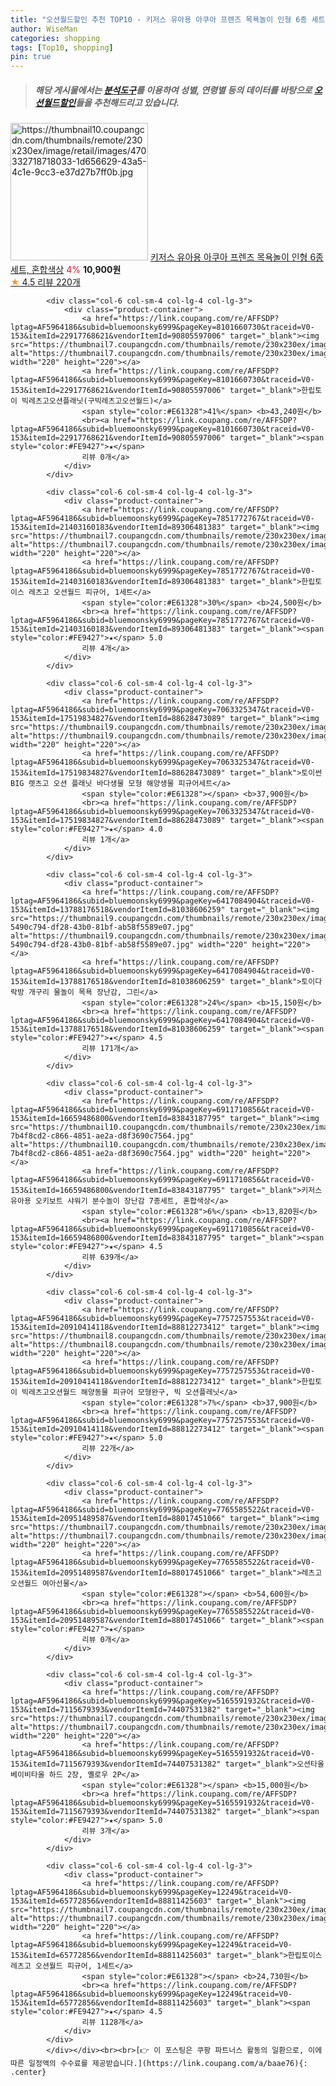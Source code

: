 ```yaml
---
title: "오션월드할인 추천 TOP10 - 키저스 유아용 아쿠아 프렌즈 목욕놀이 인형 6종 세트, 혼합색상"
author: WiseMan
categories: shopping
tags: [Top10, shopping]
pin: true
---
```


> ##### 해당 게시물에서는 [**분석도구**](https://itemscout.io/)를 이용하여 **성별**, **연령별** 등의 데이터를 바탕으로 [**오션월드할인**](https://link.coupang.com/a/baae76)들을 추천해드리고 있습니다.
<div class="container"><div class="row">
            <div class="col-6 col-sm-4 col-lg-4 col-lg-3">
                <div class="product-container">
                    <a href="https://link.coupang.com/re/AFFSDP?lptag=AF5964186&subid=bluemoonsky6999&pageKey=6987990338&traceid=V0-153&itemId=17093543110&vendorItemId=84267411217" target="_blank"><img src="https://thumbnail10.coupangcdn.com/thumbnails/remote/230x230ex/image/retail/images/470332718718033-1d656629-43a5-4c1e-9cc3-e37d27b7ff0b.jpg" alt="https://thumbnail10.coupangcdn.com/thumbnails/remote/230x230ex/image/retail/images/470332718718033-1d656629-43a5-4c1e-9cc3-e37d27b7ff0b.jpg" width="220" height="220"></a>
                    <a href="https://link.coupang.com/re/AFFSDP?lptag=AF5964186&subid=bluemoonsky6999&pageKey=6987990338&traceid=V0-153&itemId=17093543110&vendorItemId=84267411217" target="_blank">키저스 유아용 아쿠아 프렌즈 목욕놀이 인형 6종 세트, 혼합색상</a>
                    <span style="color:#E61328">4%</span> <b>10,900원</b>
                    <br><a href="https://link.coupang.com/re/AFFSDP?lptag=AF5964186&subid=bluemoonsky6999&pageKey=6987990338&traceid=V0-153&itemId=17093543110&vendorItemId=84267411217" target="_blank"><span style="color:#FE9427">★</span> 4.5
                    리뷰 220개</a>
                </div>
            </div>
            
            <div class="col-6 col-sm-4 col-lg-4 col-lg-3">
                <div class="product-container">
                    <a href="https://link.coupang.com/re/AFFSDP?lptag=AF5964186&subid=bluemoonsky6999&pageKey=8101660730&traceid=V0-153&itemId=22917768621&vendorItemId=90805597006" target="_blank"><img src="https://thumbnail7.coupangcdn.com/thumbnails/remote/230x230ex/image/vendor_inventory/1824/0c5e811211bc03922bf9276af724ae1cda3429f94ce546bbccd91e5b23a9.jpg" alt="https://thumbnail7.coupangcdn.com/thumbnails/remote/230x230ex/image/vendor_inventory/1824/0c5e811211bc03922bf9276af724ae1cda3429f94ce546bbccd91e5b23a9.jpg" width="220" height="220"></a>
                    <a href="https://link.coupang.com/re/AFFSDP?lptag=AF5964186&subid=bluemoonsky6999&pageKey=8101660730&traceid=V0-153&itemId=22917768621&vendorItemId=90805597006" target="_blank">한립토이 빅레츠고오션플래닛(구빅레츠고오션월드)</a>
                    <span style="color:#E61328">41%</span> <b>43,240원</b>
                    <br><a href="https://link.coupang.com/re/AFFSDP?lptag=AF5964186&subid=bluemoonsky6999&pageKey=8101660730&traceid=V0-153&itemId=22917768621&vendorItemId=90805597006" target="_blank"><span style="color:#FE9427">★</span> 
                    리뷰 0개</a>
                </div>
            </div>
            
            <div class="col-6 col-sm-4 col-lg-4 col-lg-3">
                <div class="product-container">
                    <a href="https://link.coupang.com/re/AFFSDP?lptag=AF5964186&subid=bluemoonsky6999&pageKey=7851772767&traceid=V0-153&itemId=21403160183&vendorItemId=89306481383" target="_blank"><img src="https://thumbnail7.coupangcdn.com/thumbnails/remote/230x230ex/image/vendor_inventory/193f/a23ef454ed143be08db461f9877b2d582dcfccf3d6fbd3ce1f2bc4daab44.jpg" alt="https://thumbnail7.coupangcdn.com/thumbnails/remote/230x230ex/image/vendor_inventory/193f/a23ef454ed143be08db461f9877b2d582dcfccf3d6fbd3ce1f2bc4daab44.jpg" width="220" height="220"></a>
                    <a href="https://link.coupang.com/re/AFFSDP?lptag=AF5964186&subid=bluemoonsky6999&pageKey=7851772767&traceid=V0-153&itemId=21403160183&vendorItemId=89306481383" target="_blank">한립토이스 레츠고 오션월드 피규어, 1세트</a>
                    <span style="color:#E61328">30%</span> <b>24,500원</b>
                    <br><a href="https://link.coupang.com/re/AFFSDP?lptag=AF5964186&subid=bluemoonsky6999&pageKey=7851772767&traceid=V0-153&itemId=21403160183&vendorItemId=89306481383" target="_blank"><span style="color:#FE9427">★</span> 5.0
                    리뷰 4개</a>
                </div>
            </div>
            
            <div class="col-6 col-sm-4 col-lg-4 col-lg-3">
                <div class="product-container">
                    <a href="https://link.coupang.com/re/AFFSDP?lptag=AF5964186&subid=bluemoonsky6999&pageKey=7063325347&traceid=V0-153&itemId=17519834827&vendorItemId=88628473089" target="_blank"><img src="https://thumbnail9.coupangcdn.com/thumbnails/remote/230x230ex/image/vendor_inventory/8f18/61296442243ea7a56e6fe3f1980fbbc0e891c86f68826e24a65701c51750.jpg" alt="https://thumbnail9.coupangcdn.com/thumbnails/remote/230x230ex/image/vendor_inventory/8f18/61296442243ea7a56e6fe3f1980fbbc0e891c86f68826e24a65701c51750.jpg" width="220" height="220"></a>
                    <a href="https://link.coupang.com/re/AFFSDP?lptag=AF5964186&subid=bluemoonsky6999&pageKey=7063325347&traceid=V0-153&itemId=17519834827&vendorItemId=88628473089" target="_blank">토이썬 BIG 렛츠고 오션 플래닛 바다생물 모형 해양생물 피규어세트</a>
                    <span style="color:#E61328"></span> <b>37,900원</b>
                    <br><a href="https://link.coupang.com/re/AFFSDP?lptag=AF5964186&subid=bluemoonsky6999&pageKey=7063325347&traceid=V0-153&itemId=17519834827&vendorItemId=88628473089" target="_blank"><span style="color:#FE9427">★</span> 4.0
                    리뷰 1개</a>
                </div>
            </div>
            
            <div class="col-6 col-sm-4 col-lg-4 col-lg-3">
                <div class="product-container">
                    <a href="https://link.coupang.com/re/AFFSDP?lptag=AF5964186&subid=bluemoonsky6999&pageKey=6417084904&traceid=V0-153&itemId=13788176518&vendorItemId=81038606259" target="_blank"><img src="https://thumbnail9.coupangcdn.com/thumbnails/remote/230x230ex/image/retail/images/6581035228857619-5490c794-df28-43b0-81bf-ab58f5589e07.jpg" alt="https://thumbnail9.coupangcdn.com/thumbnails/remote/230x230ex/image/retail/images/6581035228857619-5490c794-df28-43b0-81bf-ab58f5589e07.jpg" width="220" height="220"></a>
                    <a href="https://link.coupang.com/re/AFFSDP?lptag=AF5964186&subid=bluemoonsky6999&pageKey=6417084904&traceid=V0-153&itemId=13788176518&vendorItemId=81038606259" target="_blank">토이다락방 개구리 물놀이 목욕 장난감, 그린</a>
                    <span style="color:#E61328">24%</span> <b>15,150원</b>
                    <br><a href="https://link.coupang.com/re/AFFSDP?lptag=AF5964186&subid=bluemoonsky6999&pageKey=6417084904&traceid=V0-153&itemId=13788176518&vendorItemId=81038606259" target="_blank"><span style="color:#FE9427">★</span> 4.5
                    리뷰 171개</a>
                </div>
            </div>
            
            <div class="col-6 col-sm-4 col-lg-4 col-lg-3">
                <div class="product-container">
                    <a href="https://link.coupang.com/re/AFFSDP?lptag=AF5964186&subid=bluemoonsky6999&pageKey=6911710856&traceid=V0-153&itemId=16659486800&vendorItemId=83843187795" target="_blank"><img src="https://thumbnail10.coupangcdn.com/thumbnails/remote/230x230ex/image/retail/images/5737542442318147-7b4f8cd2-c866-4851-ae2a-d8f3690c7564.jpg" alt="https://thumbnail10.coupangcdn.com/thumbnails/remote/230x230ex/image/retail/images/5737542442318147-7b4f8cd2-c866-4851-ae2a-d8f3690c7564.jpg" width="220" height="220"></a>
                    <a href="https://link.coupang.com/re/AFFSDP?lptag=AF5964186&subid=bluemoonsky6999&pageKey=6911710856&traceid=V0-153&itemId=16659486800&vendorItemId=83843187795" target="_blank">키저스 유아용 오키보트 샤워기 분수놀이 장난감 7종세트, 혼합색상</a>
                    <span style="color:#E61328">6%</span> <b>13,820원</b>
                    <br><a href="https://link.coupang.com/re/AFFSDP?lptag=AF5964186&subid=bluemoonsky6999&pageKey=6911710856&traceid=V0-153&itemId=16659486800&vendorItemId=83843187795" target="_blank"><span style="color:#FE9427">★</span> 4.5
                    리뷰 639개</a>
                </div>
            </div>
            
            <div class="col-6 col-sm-4 col-lg-4 col-lg-3">
                <div class="product-container">
                    <a href="https://link.coupang.com/re/AFFSDP?lptag=AF5964186&subid=bluemoonsky6999&pageKey=7757257553&traceid=V0-153&itemId=20910414118&vendorItemId=88812273412" target="_blank"><img src="https://thumbnail8.coupangcdn.com/thumbnails/remote/230x230ex/image/vendor_inventory/16a1/55979c1a3e31bc1062f1c3352e329ad43800ca1f73243bd9b913cf4e47ee.jpg" alt="https://thumbnail8.coupangcdn.com/thumbnails/remote/230x230ex/image/vendor_inventory/16a1/55979c1a3e31bc1062f1c3352e329ad43800ca1f73243bd9b913cf4e47ee.jpg" width="220" height="220"></a>
                    <a href="https://link.coupang.com/re/AFFSDP?lptag=AF5964186&subid=bluemoonsky6999&pageKey=7757257553&traceid=V0-153&itemId=20910414118&vendorItemId=88812273412" target="_blank">한립토이 빅레츠고오션월드 해양동물 피규어 모형완구, 빅 오션플레닛</a>
                    <span style="color:#E61328">7%</span> <b>37,900원</b>
                    <br><a href="https://link.coupang.com/re/AFFSDP?lptag=AF5964186&subid=bluemoonsky6999&pageKey=7757257553&traceid=V0-153&itemId=20910414118&vendorItemId=88812273412" target="_blank"><span style="color:#FE9427">★</span> 5.0
                    리뷰 22개</a>
                </div>
            </div>
            
            <div class="col-6 col-sm-4 col-lg-4 col-lg-3">
                <div class="product-container">
                    <a href="https://link.coupang.com/re/AFFSDP?lptag=AF5964186&subid=bluemoonsky6999&pageKey=7765585522&traceid=V0-153&itemId=20951489587&vendorItemId=88017451066" target="_blank"><img src="https://thumbnail7.coupangcdn.com/thumbnails/remote/230x230ex/image/vendor_inventory/0149/d5d8dbbab1003d8f3feb34422e9ef7be9056682c0f18eb3c62cf2263b17b.jpg" alt="https://thumbnail7.coupangcdn.com/thumbnails/remote/230x230ex/image/vendor_inventory/0149/d5d8dbbab1003d8f3feb34422e9ef7be9056682c0f18eb3c62cf2263b17b.jpg" width="220" height="220"></a>
                    <a href="https://link.coupang.com/re/AFFSDP?lptag=AF5964186&subid=bluemoonsky6999&pageKey=7765585522&traceid=V0-153&itemId=20951489587&vendorItemId=88017451066" target="_blank">레츠고 오션월드 여아선물</a>
                    <span style="color:#E61328"></span> <b>54,600원</b>
                    <br><a href="https://link.coupang.com/re/AFFSDP?lptag=AF5964186&subid=bluemoonsky6999&pageKey=7765585522&traceid=V0-153&itemId=20951489587&vendorItemId=88017451066" target="_blank"><span style="color:#FE9427">★</span> 
                    리뷰 0개</a>
                </div>
            </div>
            
            <div class="col-6 col-sm-4 col-lg-4 col-lg-3">
                <div class="product-container">
                    <a href="https://link.coupang.com/re/AFFSDP?lptag=AF5964186&subid=bluemoonsky6999&pageKey=5165591932&traceid=V0-153&itemId=7115679393&vendorItemId=74407531382" target="_blank"><img src="https://thumbnail7.coupangcdn.com/thumbnails/remote/230x230ex/image/vendor_inventory/7991/559f1beb845b62a6326071baa4b22ce3eb11c70cc62eb29e6bf56e14814f.jpg" alt="https://thumbnail7.coupangcdn.com/thumbnails/remote/230x230ex/image/vendor_inventory/7991/559f1beb845b62a6326071baa4b22ce3eb11c70cc62eb29e6bf56e14814f.jpg" width="220" height="220"></a>
                    <a href="https://link.coupang.com/re/AFFSDP?lptag=AF5964186&subid=bluemoonsky6999&pageKey=5165591932&traceid=V0-153&itemId=7115679393&vendorItemId=74407531382" target="_blank">오션타올 베이비타올 하드 2장, 옐로우 2P</a>
                    <span style="color:#E61328"></span> <b>15,000원</b>
                    <br><a href="https://link.coupang.com/re/AFFSDP?lptag=AF5964186&subid=bluemoonsky6999&pageKey=5165591932&traceid=V0-153&itemId=7115679393&vendorItemId=74407531382" target="_blank"><span style="color:#FE9427">★</span> 5.0
                    리뷰 3개</a>
                </div>
            </div>
            
            <div class="col-6 col-sm-4 col-lg-4 col-lg-3">
                <div class="product-container">
                    <a href="https://link.coupang.com/re/AFFSDP?lptag=AF5964186&subid=bluemoonsky6999&pageKey=12249&traceid=V0-153&itemId=65772856&vendorItemId=88811425603" target="_blank"><img src="https://thumbnail7.coupangcdn.com/thumbnails/remote/230x230ex/image/vendor_inventory/193f/a23ef454ed143be08db461f9877b2d582dcfccf3d6fbd3ce1f2bc4daab44.jpg" alt="https://thumbnail7.coupangcdn.com/thumbnails/remote/230x230ex/image/vendor_inventory/193f/a23ef454ed143be08db461f9877b2d582dcfccf3d6fbd3ce1f2bc4daab44.jpg" width="220" height="220"></a>
                    <a href="https://link.coupang.com/re/AFFSDP?lptag=AF5964186&subid=bluemoonsky6999&pageKey=12249&traceid=V0-153&itemId=65772856&vendorItemId=88811425603" target="_blank">한립토이스 레츠고 오션월드 피규어, 1세트</a>
                    <span style="color:#E61328"></span> <b>24,730원</b>
                    <br><a href="https://link.coupang.com/re/AFFSDP?lptag=AF5964186&subid=bluemoonsky6999&pageKey=12249&traceid=V0-153&itemId=65772856&vendorItemId=88811425603" target="_blank"><span style="color:#FE9427">★</span> 4.5
                    리뷰 1128개</a>
                </div>
            </div>
            </div></div><br><br>[👉 이 포스팅은 쿠팡 파트너스 활동의 일환으로, 이에 따른 일정액의 수수료를 제공받습니다.](https://link.coupang.com/a/baae76){: .center}